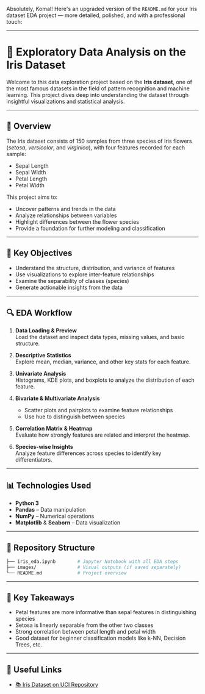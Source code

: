Absolutely, Komal! Here's an upgraded version of the `README.md` for your Iris dataset EDA project — more detailed, polished, and with a professional touch:

---

# 🌸 Exploratory Data Analysis on the Iris Dataset

Welcome to this data exploration project based on the **Iris dataset**, one of the most famous datasets in the field of pattern recognition and machine learning. This project dives deep into understanding the dataset through insightful visualizations and statistical analysis.

---

## 📌 Overview

The Iris dataset consists of 150 samples from three species of Iris flowers (*setosa*, *versicolor*, and *virginica*), with four features recorded for each sample:
- Sepal Length
- Sepal Width
- Petal Length
- Petal Width

This project aims to:
- Uncover patterns and trends in the data
- Analyze relationships between variables
- Highlight differences between the flower species
- Provide a foundation for further modeling and classification

---

## 🧠 Key Objectives

- Understand the structure, distribution, and variance of features
- Use visualizations to explore inter-feature relationships
- Examine the separability of classes (species)
- Generate actionable insights from the data

---

## 🔍 EDA Workflow

1. **Data Loading & Preview**  
   Load the dataset and inspect data types, missing values, and basic structure.

2. **Descriptive Statistics**  
   Explore mean, median, variance, and other key stats for each feature.

3. **Univariate Analysis**  
   Histograms, KDE plots, and boxplots to analyze the distribution of each feature.

4. **Bivariate & Multivariate Analysis**  
   - Scatter plots and pairplots to examine feature relationships  
   - Use hue to distinguish between species

5. **Correlation Matrix & Heatmap**  
   Evaluate how strongly features are related and interpret the heatmap.

6. **Species-wise Insights**  
   Analyze feature differences across species to identify key differentiators.

---

## 📊 Technologies Used

- **Python 3**
- **Pandas** – Data manipulation
- **NumPy** – Numerical operations
- **Matplotlib** & **Seaborn** – Data visualization

---

## 📁 Repository Structure

```bash
├── iris_eda.ipynb        # Jupyter Notebook with all EDA steps
├── images/               # Visual outputs (if saved separately)
└── README.md             # Project overview
```

---

## 🌟 Key Takeaways

- Petal features are more informative than sepal features in distinguishing species
- Setosa is linearly separable from the other two classes
- Strong correlation between petal length and petal width
- Good dataset for beginner classification models like k-NN, Decision Trees, etc.

---

## 🔗 Useful Links

- [📚 Iris Dataset on UCI Repository](https://archive.ics.uci.edu/ml/datasets/iris)




